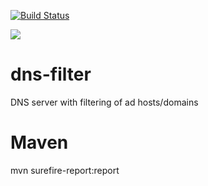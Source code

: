 [![Build Status](https://dev.azure.com/jskov0656/dns-filter/_apis/build/status/jskov.dns-filter?branchName=master)](https://dev.azure.com/jskov0656/dns-filter/_build/latest?definitionId=1&branchName=master)

![](https://github.com/jskov/dns-filter/workflows/Build%20and%test/badge.svg)

# dns-filter
DNS server with filtering of ad hosts/domains


# Maven

mvn surefire-report:report
